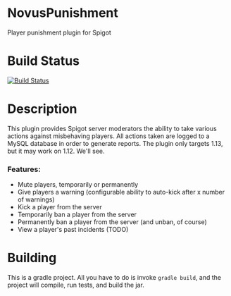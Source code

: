 # NovusPunishment
Player punishment plugin for Spigot

# Build Status
[![Build Status](https://ci.codemc.org/view/Author/job/EbonJaeger/job/NovusPunishment/badge/icon)](https://ci.codemc.org/view/Author/job/EbonJaeger/job/NovusPunishment/)

# Description
This plugin provides Spigot server moderators the ability to take various actions against misbehaving players. All actions taken are logged to a MySQL database in order to generate reports. The plugin only targets 1.13, but it may work on 1.12. We'll see.

### Features:
* Mute players, temporarily or permanently
* Give players a warning (configurable ability to auto-kick after x number of warnings)
* Kick a player from the server
* Temporarily ban a player from the server
* Permanently ban a player from the server (and unban, of course)
* View a player's past incidents (TODO)

# Building
This is a gradle project. All you have to do is invoke `gradle build`, and the project will compile, run tests, and build the jar.

